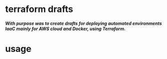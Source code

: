 # terraform drafts
##### With purpose was to create drafts for deploying automated environments IaaC mainly for AWS cloud and  Docker, using Terraform.

# usage 
